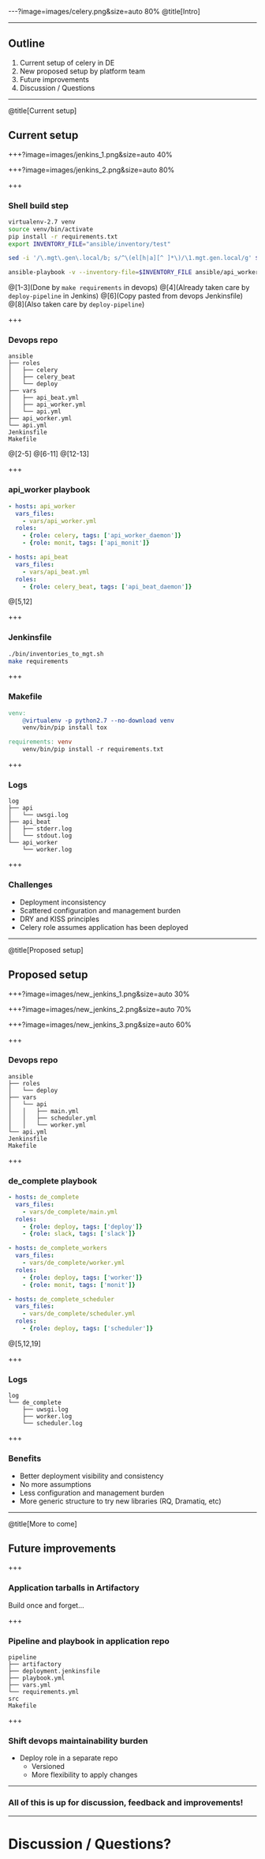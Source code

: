 ---?image=images/celery.png&size=auto 80%
@title[Intro]

---
## Outline

1. Current setup of celery in DE
2. New proposed setup by platform team
3. Future improvements
4. Discussion / Questions

---
@title[Current setup]

## Current setup

+++?image=images/jenkins_1.png&size=auto 40%

+++?image=images/jenkins_2.png&size=auto 80%

+++

### Shell build step

```sh
virtualenv-2.7 venv
source venv/bin/activate
pip install -r requirements.txt
export INVENTORY_FILE="ansible/inventory/test"

sed -i '/\.mgt\.gen\.local/b; s/^\(el[h|a][^ ]*\)/\1.mgt.gen.local/g' $INVENTORY_FILE

ansible-playbook -v --inventory-file=$INVENTORY_FILE ansible/api_worker.yml --limit=api_worker,api_beat --diff
```

@[1-3](Done by `make requirements` in devops)
@[4](Already taken care by `deploy-pipeline` in Jenkins)
@[6](Copy pasted from devops Jenkinsfile)
@[8](Also taken care by `deploy-pipeline`)


+++

### Devops repo

```text
ansible
├── roles
│   ├── celery
│   ├── celery_beat
│   └── deploy
├── vars
│   ├── api_beat.yml
│   ├── api_worker.yml
│   └── api.yml
├── api_worker.yml
└── api.yml
Jenkinsfile
Makefile
```

@[2-5]
@[6-11]
@[12-13]

+++

### api_worker playbook

```yaml
- hosts: api_worker
  vars_files:
    - vars/api_worker.yml
  roles:
    - {role: celery, tags: ['api_worker_daemon']}
    - {role: monit, tags: ['api_monit']}

- hosts: api_beat
  vars_files:
    - vars/api_beat.yml
  roles:
    - {role: celery_beat, tags: ['api_beat_daemon']}
```

@[5,12]

+++

### Jenkinsfile

```sh
./bin/inventories_to_mgt.sh
make requirements
```

+++

### Makefile

```makefile
venv:
	@virtualenv -p python2.7 --no-download venv
	venv/bin/pip install tox

requirements: venv
	venv/bin/pip install -r requirements.txt
```

+++

### Logs

```text
log
├── api
│   └── uwsgi.log
├── api_beat
│   ├── stderr.log
│   └── stdout.log
└── api_worker
    └── worker.log
```

+++

### Challenges

- Deployment inconsistency
- Scattered configuration and management burden
- DRY and KISS principles
- Celery role assumes application has been deployed

---
@title[Proposed setup]
## Proposed setup

+++?image=images/new_jenkins_1.png&size=auto 30%

+++?image=images/new_jenkins_2.png&size=auto 70%

+++?image=images/new_jenkins_3.png&size=auto 60%

+++

### Devops repo

```text
ansible
├── roles
│   └── deploy
├── vars
│   └── api
│   │   ├── main.yml
│   │   ├── scheduler.yml
│   │   └── worker.yml
└── api.yml
Jenkinsfile
Makefile
```

+++

### de_complete playbook

```yaml
- hosts: de_complete
  vars_files:
    - vars/de_complete/main.yml
  roles:
    - {role: deploy, tags: ['deploy']}
    - {role: slack, tags: ['slack']}

- hosts: de_complete_workers
  vars_files:
    - vars/de_complete/worker.yml
  roles:
    - {role: deploy, tags: ['worker']}
    - {role: monit, tags: ['monit']}

- hosts: de_complete_scheduler
  vars_files:
    - vars/de_complete/scheduler.yml
  roles:
    - {role: deploy, tags: ['scheduler']}
```

@[5,12,19]

+++

### Logs

```text
log
└── de_complete
    ├── uwsgi.log
    ├── worker.log
    └── scheduler.log
```

+++

### Benefits

- Better deployment visibility and consistency
- No more assumptions
- Less configuration and management burden
- More generic structure to try new libraries (RQ, Dramatiq, etc)

---
@title[More to come]

## Future improvements

+++

### Application tarballs in Artifactory

Build once and forget...

+++

### Pipeline and playbook in application repo

```text
pipeline
├── artifactory
├── deployment.jenkinsfile
├── playbook.yml
├── vars.yml
└── requirements.yml
src
Makefile
```

+++

### Shift devops maintainability burden

- Deploy role in a separate repo
    * Versioned
    * More flexibility to apply changes

---

### All of this is up for discussion, feedback and improvements!

---

# Discussion / Questions?
